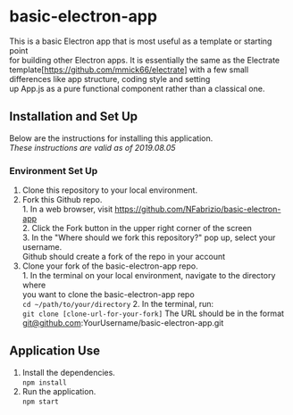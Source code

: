 # basic-electron-app

This is a basic Electron app that is most useful as a template or starting point  
for building other Electron apps. It is essentially the same as the Electrate  
template[https://github.com/mmick66/electrate] with a few small differences like app structure, coding style and setting  
up App.js as a pure functional component rather than a classical one.

## Installation and Set Up  
Below are the instructions for installing this application.  
*These instructions are valid as of 2019.08.05*

### Environment Set Up  
1. Clone this repository to your local environment.  
  1. Fork this Github repo.  
    1. In a web browser, visit https://github.com/NFabrizio/basic-electron-app  
    2. Click the Fork button in the upper right corner of the screen  
    3. In the "Where should we fork this repository?" pop up, select your username.  
    Github should create a fork of the repo in your account  
  2. Clone your fork of the basic-electron-app repo.  
    1. In the terminal on your local environment, navigate to the directory where  
    you want to clone the basic-electron-app repo  
      `cd ~/path/to/your/directory`
    2. In the terminal, run:  
      `git clone [clone-url-for-your-fork]`
      The URL should be in the format git@github.com:YourUsername/basic-electron-app.git  

## Application Use  
1. Install the dependencies.  
  `npm install`
2. Run the application.  
  `npm start`
